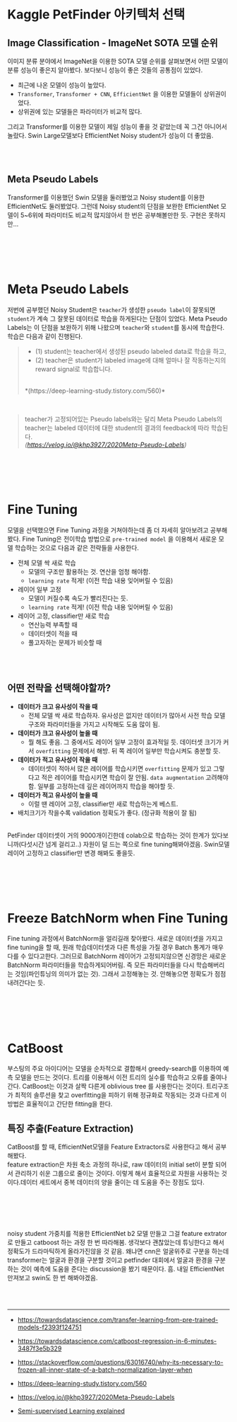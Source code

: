 # Kaggle PetFinder 아키텍처 선택
## Image Classification - ImageNet SOTA 모델 순위
이미지 분류 분야에서 ImageNet을 이용한 SOTA 모델 순위를 살펴보면서 어떤 모델이 분류 성능이 좋은지 알아봤다. 보다보니 성능이 좋은 것들의 공통점이 있었다. 
- 최근에 나온 모델이 성능이 높았다.
- `Transformer`, `Transformer + CNN`, `EfficientNet` 을 이용한 모델들이 상위권이었다.
- 상위권에 있는 모델들은 파라미터가 비교적 많다.

그리고 Transformer를 이용한 모델이 제일 성능이 좋을 것 같았는데 꼭 그건 아니어서 놀랐다. Swin Large모델보다 EfficientNet Noisy student가 성능이 더 좋았음.

<br><br>

## Meta Pseudo Labels
Transformer를 이용했던 Swin 모델을 둘러봤었고 Noisy student를 이용한 EfficientNet도 둘러봤었다. 그런데 Noisy student의 단점을 보완한 EfficientNet 모델이 5~6위에 파라미터도 비교적 많지않아서 한 번은 공부해볼만한 듯. 구현은 못하지만...

<br><br><br><br>

# Meta Pseudo Labels
저번에 공부했던 Noisy Student은 `teacher`가 생성한 `pseudo label`이 잘못되면 `student`가 계속 그 잘못된 데이터로 학습을 하게된다는 단점이 있었다. Meta Pseudo Labels는 이 단점을 보완하기 위해 나왔으며 `teacher`와 `student`를 동시에 학습한다. 학습은 다음과 같이 진행된다.

> - (1) student는 teacher에서 생성된 pseudo labeled data로 학습을 하고, 
> - (2) teacher은 student가 labeled image에 대해 얼마나 잘 작동하는지의 reward signal로 학습합니다.
> <br>
> *(https://deep-learning-study.tistory.com/560)*

<br>

>  teacher가 고정되어있는 Pseudo labels와는 달리 Meta Pseudo Labels의 teacher는 labeled 데이터에 대한 student의 결과의 feedback에 따라 학습된다.
> <br>
> *(https://velog.io/@khp3927/2020Meta-Pseudo-Labels)*

<br><br><br><br>

# Fine Tuning
모델을 선택했으면 Fine Tuning 과정을 거쳐야하는데 좀 더 자세히 알아보려고 공부해봤다. Fine Tuning은 전이학습 방법으로 `pre-trained model` 을 이용해서 새로운 모델 학습하는 것으로 다음과 같은 전략들을 사용한다.

- 전체 모델 싹 새로 학습
    - 모델의 구조만 활용하는 것. 연산을 엄청 해야함.
    - `learning rate` 적게! (이전 학습 내용 잊어버릴 수 있음)
- 레이어 일부 고정
    - 모델이 커질수록 속도가 빨리진다는 듯.
    - `learning rate` 적게! (이전 학습 내용 잊어버릴 수 있음)
- 레이어 고정, classifier만 새로 학습
    - 연산능력 부족할 때
    - 데이터셋이 적을 때
    - 풀고자하는 문제가 비슷할 때

<br><br>

## 어떤 전략을 선택해야할까?
- **데이터가 크고 유사성이 작을 때**
    - 전체 모델 싹 새로 학습하자. 유사성은 없지만 데이터가 많아서 사전 학습 모델 구조와 파라미터들을 가지고 시작해도 도움 많이 됨.
- **데이터가 크고 유사성이 높을 때**
    - 뭘 해도 좋음. 그 중에서도 레이어 일부 고정이 효과적일 듯. 데이터셋 크기가 커서 `overfitting` 문제에서 해방. 뒤 쪽 레이어 일부만 학습시켜도 충분할 듯.
- **데이터가 적고 유사성이 작을 때**
    - 데이터셋이 적아서 많은 레이어를 학습시키면 `overfitting` 문제가 있고 그렇다고 적은 레이어를 학습시키면 학습이 잘 안됨. `data augmentation` 고려해야함. 일부를 고정하는데 깊은 레이어까지 학습을 해야할 듯.
- **데이터가 적고 유사성이 높을 때**
    - 이럴 땐 레이어 고정, classifier만 새로 학습하는게 베스트.
- 배치크기가 작을수록 validation 정확도가 좋다. (정규화 적용이 잘 됨)

<br>
PetFinder 데이터셋이 거의 9000개이긴한데 colab으로 학습하는 것이 한계가 있다보니까(다섯시간 넘게 걸리고..) 자원이 덜 드는 쪽으로 fine tuning해봐야겠음.  Swin모델 레이어 고정하고 classifier만 변경 해봐도 좋을듯.

<br><br><br><br>



# Freeze BatchNorm when Fine Tuning
Fine tuning 과정에서 BatchNorm을 얼리길래 찾아봤다. 새로운 데이터셋을 가지고 fine tuning을 할 때, 원래 학습데이터셋과 다른 특성을 가질 경우 Batch 통계가 매우 다를 수 있다고한다. 그러므로 BatchNorm 레이어가 고정되지않으면 신경망은 새로운 BatchNorm 파라미터들을 학습하게되어버림. 즉 모든 파라미터들을 다시 학습해버리는 것임(파인튜닝의 의미가 없는 것). 그래서 고정해놓는 것. 안해놓으면 정확도가 점점 내려간다는 듯.

<br><br><br><br>

# CatBoost
부스팅의 주요 아이디어는 모델을 순차적으로 결합해서 greedy-search를 이용하여 예측 모델을 만드는 것이다. 트리를 이용해서 이전 트리의 실수를 학습하고 오류를 줄여나간다. CatBoost는 이것과 살짝 다른게 oblivious tree 를 사용한다는 것이다. 트리구조가 최적의 솔루션을 찾고 overfitting을 피하기 위해 정규화로 작동되는 것과 다르게 이 방법은 효율적이고 간단한 fitting을 한다.

## 특징 추출(Feature Extraction)
CatBoost를 할 때, EfficientNet모델을 Feature Extractors로 사용한다고 해서 공부해봤다. <br>
feature extraction은 차원 축소 과정의 하나로, raw 데이터의 initial set이 분할 되어서 관리하기 쉬운 그룹으로 줄이는 것이다. 이렇게 해서 효율적으로 자원을 사용하는 것이다.데이터 세트에서 중복 데이터의 양을 줄이는 데 도움을 주는 장점도 있다.


<br><br><br><br>

noisy student 가중치를 적용한 EfficientNet b2 모델 만들고 그걸 feature extrator로 만들고 catboost 하는 과정 한 번 따라해봄. 생각보다 괜찮았는데 튜닝한다고 해서 정확도가 드라마틱하게 올라가진않을 것 같음. 왜냐면 cnn은 얼굴위주로 구분을 하는데 transformer는 얼굴과 환경을 구분할 것이고 petfinder 대회에서 얼굴과 환경을 구분하는 것이 예측에 도움을 준다는 discussion을 봤기 때문이다. 흠. 내일 EfficientNet 만져보고 swin도 한 번 해봐야겠음.

<br><br>


* * *
- https://towardsdatascience.com/transfer-learning-from-pre-trained-models-f2393f124751 <br>

- https://towardsdatascience.com/catboost-regression-in-6-minutes-3487f3e5b329 <br>

- https://stackoverflow.com/questions/63016740/why-its-necessary-to-frozen-all-inner-state-of-a-batch-normalization-layer-when <br>

- https://deep-learning-study.tistory.com/560 <br>
- https://velog.io/@khp3927/2020Meta-Pseudo-Labels 
- [Semi-supervised Learning explained](https://www.youtube.com/watch?v=b-yhKUINb7o)